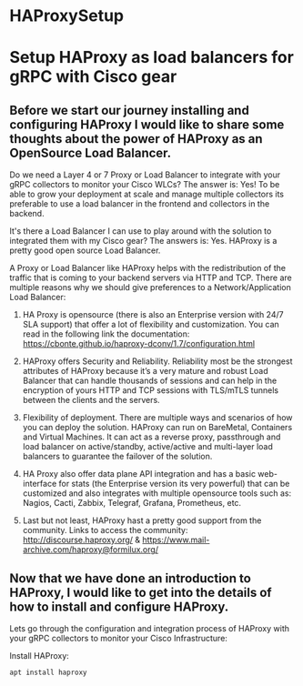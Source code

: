 # HAProxySetup
# Setup HAProxy as load balancers for gRPC with Cisco gear #

## Before we start our journey installing and configuring HAProxy I would like to share some thoughts about the power of HAProxy as an OpenSource Load Balancer. ##

Do we need a Layer 4 or 7 Proxy or Load Balancer to integrate with your gRPC collectors to monitor your Cisco WLCs?
The answer is: Yes! To be able to grow your deployment at scale and manage multiple collectors its preferable to use a load balancer in the frontend and collectors in the backend.

It's there a Load Balancer I can use to play around with the solution to integrated them with my Cisco gear?
The answers is: Yes. HAProxy is a pretty good open source Load Balancer.

A Proxy or Load Balancer like HAProxy helps with the redistribution of the traffic that is coming to your backend servers via HTTP and TCP. There are multiple reasons why we should give preferences to a  Network/Application Load Balancer:

1. HA Proxy is opensource (there is also an Enterprise version with 24/7 SLA support) that offer a lot of flexibility and customization. You can read in the following link the documentation: https://cbonte.github.io/haproxy-dconv/1.7/configuration.html
  
2. HAProxy offers Security and Reliability. Reliability most be the strongest attributes of HAProxy because it’s a very mature and robust Load Balancer that can handle thousands of sessions and can help in the encryption of yours HTTP and TCP sessions with TLS/mTLS tunnels between the clients and the servers.

3. Flexibility of deployment. There are multiple ways and scenarios of how you can deploy the solution. HAProxy can run on BareMetal, Containers and Virtual Machines. It can act as a reverse proxy, passthrough and load balancer on active/standby, active/active and multi-layer load balancers to guarantee the failover of the solution.

4. HA Proxy also offer data plane API integration and has a basic web-interface for stats (the Enterprise version its very powerful) that can be customized and also integrates with multiple opensource tools such as: Nagios, Cacti, Zabbix, Telegraf, Grafana, Prometheus, etc.

5. Last but not least, HAProxy hast a pretty good support from the community.
Links to access the community: http://discourse.haproxy.org/  & https://www.mail-archive.com/haproxy@formilux.org/

## Now that we have done an introduction to HAProxy, I would like to get into the details of how to install and configure HAProxy. ##

Lets go through the configuration and integration process of HAProxy with your gRPC collectors to monitor your Cisco Infrastructure:

Install HAProxy:
```
apt install haproxy
```





